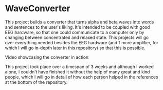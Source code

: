 # WaveConverter
This project builds a converter that turns alpha and beta waves into words and sentences to the user's liking. It's intended to be coupled with good EEG hardware, so that one could communicate to a computer only by changing between concentrated and relaxed state. This projects will go over everything needed besides the EEG hardware (and 1 more amplifier, for which I will go in-depth later in this repository) so that this is possible.

Video showcasing the converter in action:

This project took place over a timespan of 3 weeks and although I worked alone, I couldn't have finished it without the help of many great and kind people, which I will go in detail of how each person helped in the references at the bottom of the repository.
